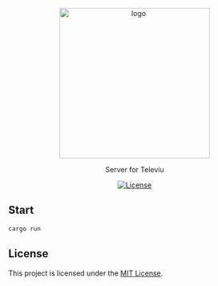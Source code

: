 <p align="center">
  <img src="https://github.com/user-attachments/assets/5711f260-544f-4127-98e6-ced27e173b83" alt="logo" width="300">
</p>

<p align="center">Server for Televiu</p>

<p align="center">
  <a href="LICENSE"><img src="https://img.shields.io/badge/license-MIT-blue.svg" alt="License"></a>
</p>

## Start

```sh
cargo run
```

## License

This project is licensed under the [MIT License](LICENSE).
